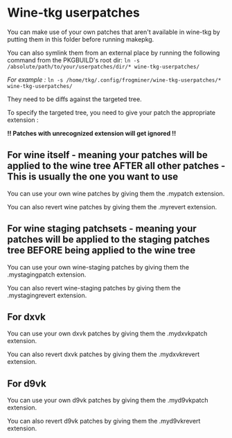 # Wine-tkg userpatches


You can make use of your own patches that aren't available in wine-tkg by putting them in this folder before running makepkg.

You can also symlink them from an external place by running the following command from the PKGBUILD's root dir:
```ln -s /absolute/path/to/your/userpatches/dir/* wine-tkg-userpatches/```

*For example :* `ln -s /home/tkg/.config/frogminer/wine-tkg-userpatches/* wine-tkg-userpatches/`

They need to be diffs against the targeted tree.

To specify the targeted tree, you need to give your patch the appropriate extension :

**!! Patches with unrecognized extension will get ignored !!**


## For wine itself - meaning your patches will be applied to the wine tree AFTER all other patches - This is usually the one you want to use
You can use your own wine patches by giving them the .mypatch extension.

You can also revert wine patches by giving them the .myrevert extension.


## For wine staging patchsets - meaning your patches will be applied to the staging patches tree BEFORE being applied to the wine tree
You can use your own wine-staging patches by giving them the .mystagingpatch extension.

You can also revert wine-staging patches by giving them the .mystagingrevert extension.


## For dxvk
You can use your own dxvk patches by giving them the .mydxvkpatch extension.

You can also revert dxvk patches by giving them the .mydxvkrevert extension.


## For d9vk
You can use your own d9vk patches by giving them the .myd9vkpatch extension.

You can also revert d9vk patches by giving them the .myd9vkrevert extension.
